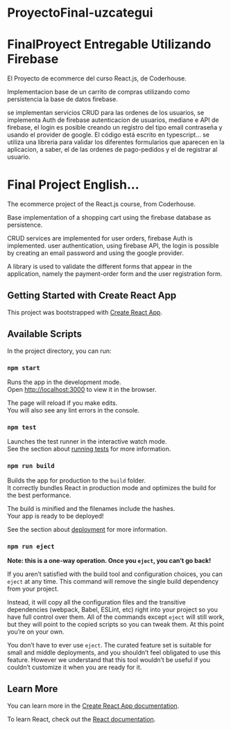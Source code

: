 # ProyectoFinal-uzcategui
# FinalProyect Entregable Utilizando Firebase 

El Proyecto de ecommerce del curso React.js, de Coderhouse.

Implementacion base de un carrito de compras utilizando como persistencia la base de datos firebase.

se implementan servicios CRUD para las ordenes de los usuarios, se implementa Auth de firebase
autenticacion de usuarios, mediane e API de firebase, el login es posible creando un registro del tipo email contraseña y usando el provider de google.
El código está escrito en typescript...
se utiliza una libreria para validar los diferentes formularios que aparecen en la aplicacion, a saber, el de las ordenes de pago-pedidos y el de registrar al usuario.

# Final Project English...

The ecommerce project of the React.js course, from Coderhouse.

Base implementation of a shopping cart using the firebase database as persistence.

CRUD services are implemented for user orders, firebase Auth is implemented.
user authentication, using firebase API, the login is possible by creating an email password and using the google provider.

A library is used to validate the different forms that appear in the application, namely the payment-order form and the user registration form.


## Getting Started with Create React App

This project was bootstrapped with [Create React App](https://github.com/facebook/create-react-app).

## Available Scripts

In the project directory, you can run:

### `npm start`

Runs the app in the development mode.\
Open [http://localhost:3000](http://localhost:3000) to view it in the browser.

The page will reload if you make edits.\
You will also see any lint errors in the console.

### `npm test`

Launches the test runner in the interactive watch mode.\
See the section about [running tests](https://facebook.github.io/create-react-app/docs/running-tests) for more information.

### `npm run build`

Builds the app for production to the `build` folder.\
It correctly bundles React in production mode and optimizes the build for the best performance.

The build is minified and the filenames include the hashes.\
Your app is ready to be deployed!

See the section about [deployment](https://facebook.github.io/create-react-app/docs/deployment) for more information.

### `npm run eject`

**Note: this is a one-way operation. Once you `eject`, you can’t go back!**

If you aren’t satisfied with the build tool and configuration choices, you can `eject` at any time. This command will remove the single build dependency from your project.

Instead, it will copy all the configuration files and the transitive dependencies (webpack, Babel, ESLint, etc) right into your project so you have full control over them. All of the commands except `eject` will still work, but they will point to the copied scripts so you can tweak them. At this point you’re on your own.

You don’t have to ever use `eject`. The curated feature set is suitable for small and middle deployments, and you shouldn’t feel obligated to use this feature. However we understand that this tool wouldn’t be useful if you couldn’t customize it when you are ready for it.

## Learn More

You can learn more in the [Create React App documentation](https://facebook.github.io/create-react-app/docs/getting-started).

To learn React, check out the [React documentation](https://reactjs.org/).
